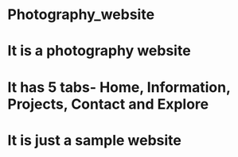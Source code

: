 # Photography_website
# It is a photography website 
# It has 5 tabs- Home, Information, Projects, Contact and Explore
# It is just a sample website
